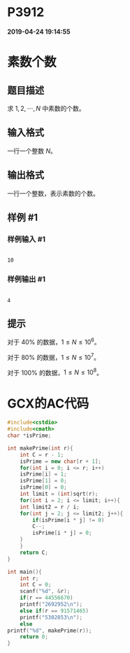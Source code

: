 
# P3912

**2019-04-24 19:14:55**
    
# 素数个数

## 题目描述

求 $1,2,\cdots,N$ 中素数的个数。

## 输入格式

一行一个整数 $N$。

## 输出格式

一行一个整数，表示素数的个数。

## 样例 #1

### 样例输入 #1

```
10
```

### 样例输出 #1

```
4
```

## 提示

对于 $40\%$ 的数据，$1 \le N \le 10^6$。

对于 $80\%$ 的数据，$1 \le N \le 10^7$。

对于 $100\%$ 的数据，$1 \le N \le 10^8$。

# GCX的AC代码
```cpp
#include<cstdio>
#include<cmath>
char *isPrime;

int makePrime(int r){
    int C = r - 1;
    isPrime = new char[r + 1];
    for(int i = 0; i <= r; i++)
	isPrime[i] = 1;
    isPrime[1] = 0;
    isPrime[0] = 0;
    int limit = (int)sqrt(r);
    for(int i = 2; i <= limit; i++){
	int limit2 = r / i;
	for(int j = 2; j <= limit2; j++){
	    if(isPrime[i * j] != 0)
		C--;
	    isPrime[i * j] = 0;
	}
    }
    return C;
}

int main(){
    int r;
    int C = 0;
    scanf("%d", &r);
    if(r == 44556670)
	printf("2692952\n");
    else if(r == 91571465)
	printf("5302853\n");
    else
printf("%d", makePrime(r));
    return 0;
}

```

